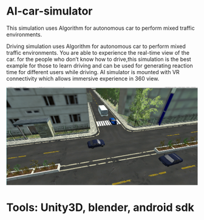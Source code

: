 # AI-car-simulator
This simulation uses Algorithm for autonomous car to perform mixed traffic environments.

Driving simulation uses Algorithm for autonomous car to perform mixed traffic environments. You are able to experience the real-time view of the car. for the people who don’t know how to drive,this simulation is the best example for those to learn driving and can be used for generating reaction time for different users while driving. AI simulator is mounted with VR connectivity which allows immersive experience in 360 view.   

![Screenshot](AI.png)

# Tools: Unity3D, blender, android sdk 
